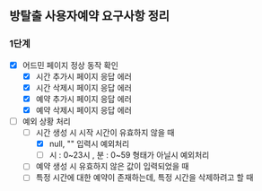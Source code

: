 ## 방탈출 사용자예약 요구사항 정리

### 1단계

- [x] 어드민 페이지 정상 동작 확인
  - [x] 시간 추가시 페이지 응답 에러
  - [x] 시간 삭제시 페이지 응답 에러
  - [x] 예약 추가시 페이지 응답 에러
  - [x] 예약 삭제시 페이지 응답 에러
- [ ] 예외 상황 처리
  - [ ] 시간 생성 시 시작 시간이 유효하지 않을 때
    - [x] null, "" 입력시 예외처리
    - [ ] 시 : 0~23시 , 분 : 0~59 형태가 아닐시 예외처리
  - [ ] 예약 생성 시 유효하지 않은 값이 입력되었을 때
  - [ ] 특정 시간에 대한 예약이 존재하는데, 특정 시간을 삭제하려고 할 때
